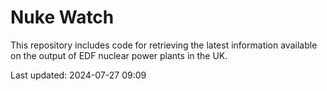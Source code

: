 # Nuke Watch

This repository includes code for retrieving the latest information available on the output of EDF nuclear power plants in the UK.

Last updated: 2024-07-27 09:09